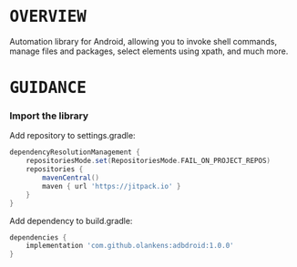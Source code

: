 # <samp>OVERVIEW</samp>

Automation library for Android, allowing you to invoke shell commands, manage files and packages, select elements using xpath, and much more.

# <samp>GUIDANCE</samp>

### Import the library

Add repository to settings.gradle:

```gradle
dependencyResolutionManagement {
    repositoriesMode.set(RepositoriesMode.FAIL_ON_PROJECT_REPOS)
    repositories {
        mavenCentral()
        maven { url 'https://jitpack.io' }
    }
}
```

Add dependency to build.gradle:

```gradle
dependencies {
    implementation 'com.github.olankens:adbdroid:1.0.0'
}
```
